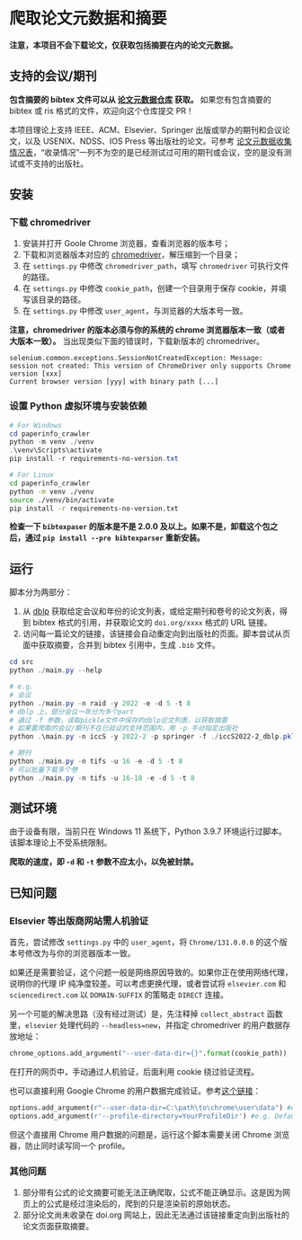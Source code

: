 # 爬取论文元数据和摘要

**注意，本项目不会下载论文，仅获取包括摘要在内的论文元数据。**

## 支持的会议/期刊

**包含摘要的 bibtex 文件可以从 [论文元数据仓库](https://github.com/Lraxer/paper_metadata) 获取。** 如果您有包含摘要的 bibtex 或 ris 格式的文件，欢迎向这个仓库提交 PR！

本项目理论上支持 IEEE、ACM、Elsevier、Springer 出版或举办的期刊和会议论文，以及 USENIX、NDSS、IOS Press 等出版社的论文。可参考 [论文元数据收集情况表](https://rigorous-frost-052.notion.site/d5053e59458a47769fd645be500f55ff?v=c97cacf0bdc94d9b965a29f3d5f0d473)，“收录情况”一列不为空的是已经测试过可用的期刊或会议，空的是没有测试或不支持的出版社。

## 安装

### 下载 chromedriver

1. 安装并打开 Goole Chrome 浏览器，查看浏览器的版本号；
2. 下载和浏览器版本对应的 [chromedriver](https://googlechromelabs.github.io/chrome-for-testing/)，解压缩到一个目录；
3. 在 `settings.py` 中修改 `chromedriver_path`，填写 `chromedriver` 可执行文件的路径。
4. 在 `settings.py` 中修改 `cookie_path`，创建一个目录用于保存 cookie，并填写该目录的路径。
5. 在 `settings.py` 中修改 `user_agent`，与浏览器的大版本号一致。

**注意，chromedriver 的版本必须与你的系统的 chrome 浏览器版本一致（或者大版本一致）。** 当出现类似下面的错误时，下载新版本的 chromedriver。

```
selenium.common.exceptions.SessionNotCreatedException: Message: session not created: This version of ChromeDriver only supports Chrome version [xxx]
Current browser version [yyy] with binary path [...]
```

### 设置 Python 虚拟环境与安装依赖

```powershell
# For Windows
cd paperinfo_crawler
python -m venv ./venv
.\venv\Scripts\activate
pip install -r requirements-no-version.txt
```

```bash
# For Linux
cd paperinfo_crawler
python -m venv ./venv
source ./venv/bin/activate
pip install -r requirements-no-version.txt
```

**检查一下 `bibtexpaser` 的版本是不是 2.0.0 及以上。如果不是，卸载这个包之后，通过 `pip install --pre bibtexparser` 重新安装。**

## 运行

脚本分为两部分：

1. 从 [dblp](https://dblp.uni-trier.de/) 获取给定会议和年份的论文列表，或给定期刊和卷号的论文列表，得到 bibtex 格式的引用，并获取论文的 `doi.org/xxxx` 格式的 URL 链接。
2. 访问每一篇论文的链接，该链接会自动重定向到出版社的页面。脚本尝试从页面中获取摘要，合并到 bibtex 引用中，生成 `.bib` 文件。

```powershell
cd src
python ./main.py --help

# e.g.
# 会议
python ./main.py -n raid -y 2022 -e -d 5 -t 8
# dblp 上，部分会议一年分为多个part
# 通过 -f 参数，读取pickle文件中保存的dblp论文列表，以获取摘要
# 如果要爬取的会议/期刊不在已验证的支持范围内，用 -p 手动指定出版社
python .\main.py -n iccS -y 2022-2 -p springer -f ./iccS2022-2_dblp.pkl -t 6

# 期刊
python ./main.py -n tifs -u 16 -e -d 5 -t 8
# 可以批量下载多个卷
python ./main.py -n tifs -u 16-18 -e -d 5 -t 8
```

## 测试环境

由于设备有限，当前只在 Windows 11 系统下，Python 3.9.7 环境运行过脚本。该脚本理论上不受系统限制。

**爬取的速度，即 `-d` 和 `-t` 参数不应太小，以免被封禁。**

## 已知问题

### Elsevier 等出版商网站需人机验证

首先，尝试修改 `settings.py` 中的 `user_agent`，将 `Chrome/131.0.0.0` 的这个版本号修改为与你的浏览器版本一致。

如果还是需要验证，这个问题一般是网络原因导致的。如果你正在使用网络代理，说明你的代理 IP 纯净度较差。可以考虑更换代理，或者尝试将 `elsevier.com` 和 `sciencedirect.com` 以 `DOMAIN-SUFFIX` 的策略走 `DIRECT` 连接。

另一个可能的解决思路（没有经过测试）是，先注释掉 `collect_abstract` 函数里，`elsevier` 处理代码的 `--headless=new`，并指定 chromedriver 的用户数据存放地址：

```python
chrome_options.add_argument("--user-data-dir={}".format(cookie_path))
```

在打开的网页中，手动通过人机验证，后面利用 cookie 绕过验证流程。

也可以直接利用 Google Chrome 的用户数据完成验证。参考[这个链接](https://stackoverflow.com/a/67389309)：

```python
options.add_argument(r"--user-data-dir=C:\path\to\chrome\user\data") #e.g. C:\Users\You\AppData\Local\Google\Chrome\User Data
options.add_argument(r'--profile-directory=YourProfileDir') #e.g. Default
```

但这个直接用 Chrome 用户数据的问题是，运行这个脚本需要关闭 Chrome 浏览器，防止同时读写同一个 profile。

### 其他问题

1. 部分带有公式的论文摘要可能无法正确爬取，公式不能正确显示。这是因为网页上的公式是经过渲染后的，爬到的只是渲染前的原始状态。
2. 部分论文尚未收录在 doi.org 网站上，因此无法通过该链接重定向到出版社的论文页面获取摘要。
